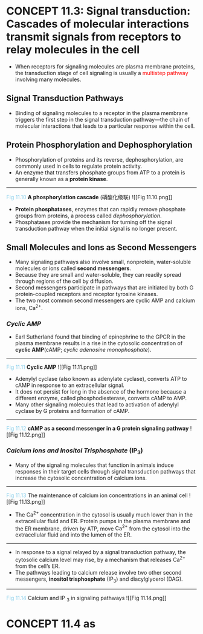 # CONCEPT 11.3: Signal transduction: Cascades of molecular interactions transmit signals from receptors to relay molecules in the cell

- When receptors for signaling molecules are plasma membrane proteins, the transduction stage of cell signaling is usually a <font color = 'red'>multistep pathway </font>involving many molecules.
## Signal Transduction Pathways

- Binding of signaling molecules to a receptor in the plasma membrane triggers the first step in the signal transduction pathway—the chain of molecular interactions that leads to a particular response within the cell.

## Protein Phosphorylation and Dephosphorylation

- Phosphorylation of proteins and its reverse, dephosphorylation, are commonly used in cells to regulate protein activity. 
- An enzyme that transfers phosphate groups from ATP to a protein is generally known as a **protein kinase**.
--------------------------------------------------------------------
<font color='skyblue'>Fig 11.10</font> **A phosphorylation cascade** (磷酸化级联)
![[Fig 11.10.png]]

- **Protein phosphatases**, enzymes that can rapidly remove phosphate groups from proteins, a process called *dephosphorylation*.
- Phosphatases provide the mechanism for turning off the signal transduction pathway when the initial signal is no longer present.

## Small Molecules and Ions as Second Messengers

- Many signaling pathways also involve small, nonprotein, water-soluble molecules or ions called **second messengers**.
- Because they are small and water-soluble, they can readily spread through regions of the cell by diffusion.
- Second messengers participate in pathways that are initiated by both G protein-coupled receptors and receptor tyrosine kinases.
- The two most common second messengers are cyclic AMP and calcium ions, $\text{Ca}^{2+}$.

### *Cyclic AMP*

- Earl Sutherland found that binding of epinephrine to the GPCR in the plasma membrane results in a rise in the cytosolic concentration of **cyclic AMP**(cAMP; *cyclic adenosine monophosphate*).
--------------------------------------------------------------------
<font color='skyblue'>Fig 11.11</font> **Cyclic AMP**
![[Fig 11.11.png]]

- Adenylyl cyclase (also known as adenylate cyclase), converts ATP to cAMP in response to an extracellular signal.
- It does not persist for long in the absence of the hormone because a different enzyme, called phosphodiesterase, converts cAMP to AMP.
- Many other signaling molecules that lead to activation of adenylyl cyclase by G proteins and formation of cAMP.
--------------------------------------------------------------------
<font color = 'skyblue'>Fig 11.12</font> **cAMP as a second messenger in a G protein signaling pathway**
![[Fig 11.12.png]]

### ***Calcium Ions and Inositol Trisphosphate*** ($\text{IP}_3$)

- Many of the signaling molecules that function in animals induce responses in their target cells through signal transduction pathways that increase the cytosolic concentration of calcium ions.
--------------------------------------------------------------------
<font color='skyblue'>Fig 11.13</font> The maintenance of calcium ion concentrations in an animal cell
![[Fig 11.13.png]]
- The $\text{Ca}^{2+}$ concentration in the cytosol is usually much lower than in the extracellular fluid and ER. Protein pumps in the plasma membrane and the ER membrane, driven by ATP, move $\text{Ca}^{2+}$ from the cytosol into the extracellular fluid and into the lumen of the ER.
--------------------------------------------------------------------
- In response to a signal relayed by a signal transduction pathway, the cytosolic calcium level may rise, by a mechanism that releases $\text{Ca}^{2+}$ from the cell’s ER.
- The pathways leading to calcium release involve two other second messengers, **inositol trisphosphate** ($\text{IP}_3$) and diacylglycerol ($\text{DAG}$).
--------------------------------------------------------------------
<font color='skyblue'>Fig 11.14</font> Calcium and IP $_3$ in signaling pathways
![[Fig 11.14.png]] 
# CONCEPT 11.4 as
